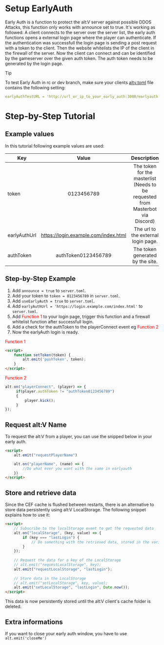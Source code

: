 # Setup EarlyAuth

Early Auth is a function to protect the alt:V server against possible DDOS Attacks, this function only works with announce set to true.
It's working as followed: A client connects to the server over the server list, the early auth functions opens a external login page where the player can authenticate. If the authentication was successfull the login page is sending a post request with a token to the client. Then the website whitelists the IP of the client in the firewall of the server. Now the client can connect and can be identified by the gameserver over the given auth token. The auth token needs to be generated by the login page.

> [!TIP]
> To test Early Auth in rc or dev branch, make sure your clients [altv.toml](~/articles/configs/client.md) file contains the following setting:
> ```yaml
> earlyAuthTestURL = 'http://url_or_ip_to_your_early_auth:3000/earlyauth.html'
> ```

# Step-by-Step Tutorial

## Example values

In this tutorial following example values are used:

| Key   |             Value             |             Description             |
| ------ | :-------------------------------: | :-------------------------------: |
|   token           |   0123456789                                  |   The token for the masterlist (Needs to be requested from Masterbot via Discord)          |
|   earlyAuthUrl    |   https://login.example.com/index.html    |   The url to the external login page. |
|   authToken       |   authToken0123456789                         |   The token generated by the site.    |

## Step-by-Step Example

1. Add `announce = true` to `server.toml`.
2. Add your token to `token = 0123456789` in `server.toml`.
3. Add `useEarlyAuth = true` to `server.toml`.
4. Add `earlyAuthUrl = 'https://login.example.com/index.html'` to `server.toml`.
5. Add <span style="color:red">Function 1</span> to your login page, trigger this function and a firewall whitelist function after successfull login.
6. Add a check for the authToken to the playerConnect event eg <span style="color:red">Function 2</span>
7. Now the earlyAuth login is ready.

<span style="color:red">Function 1</span>

```html
<script>
    function setToken(token) {
        alt.emit('pushToken', token);
    }
</script>
```

<span style="color:red">Function 2</span>

```js
alt.on("playerConnect", (player) => {
     if(player.authToken != "authToken0123456789")
     {
         player.kick();
     }
});
```

## Request alt:V Name
To request the alt:V from a player, you can use the snipped below in your early auth.

```html
<script>
    alt.emit("requestPlayerName")

    alt.on("playerName", (name) => {
        //Do what ever you want with the same in earlyauth
    })
</script>
```

## Store and retrieve data
Since the CEF cache is flushed between restarts, there is an alternative to store data persistently using alt:V LocalStorage.
The following snippet explains how to use it:
```html
<script>
    // Subscribe to the localStorage event to get the requested data
    alt.on("localStorage", (key, value) => {
        if (key === "lastLogin") {
            // Do something with the retrieved data, stored in the variable "value"
        }
    });
    
    // Request the data for a key of the LocalStorage
    // alt.emit("requestLocalStorage", key);
    alt.emit("requestLocalStorage", "lastLogin");
    
    // Store data in the LocalStorage
    // alt.emit("setLocalStorage", key, value);
    alt.emit("setLocalStorage", "lastLogin", Date.now());
</script>
```
This data is now persistently stored until the alt:V client's cache folder is deleted.

## Extra informations
If you want to close your early auth window, you have to use `alt.emit('closeMe')`
